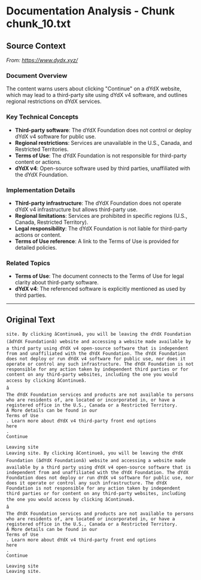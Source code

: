 # Documentation Analysis - Chunk chunk_10.txt

## Source Context
*From: https://www.dydx.xyz/*

### Document Overview  
The content warns users about clicking "Continue" on a dYdX website, which may lead to a third-party site using dYdX v4 software, and outlines regional restrictions on dYdX services.  

### Key Technical Concepts  
- **Third-party software**: The dYdX Foundation does not control or deploy dYdX v4 software for public use.  
- **Regional restrictions**: Services are unavailable in the U.S., Canada, and Restricted Territories.  
- **Terms of Use**: The dYdX Foundation is not responsible for third-party content or actions.  
- **dYdX v4**: Open-source software used by third parties, unaffiliated with the dYdX Foundation.  

### Implementation Details  
- **Third-party infrastructure**: The dYdX Foundation does not operate dYdX v4 infrastructure but allows third-party use.  
- **Regional limitations**: Services are prohibited in specific regions (U.S., Canada, Restricted Territory).  
- **Legal responsibility**: The dYdX Foundation is not liable for third-party actions or content.  
- **Terms of Use reference**: A link to the Terms of Use is provided for detailed policies.  

### Related Topics  
- **Terms of Use**: The document connects to the Terms of Use for legal clarity about third-party software.  
- **dYdX v4**: The referenced software is explicitly mentioned as used by third parties.

---

## Original Text
```
site. By clicking âContinueâ, you will be leaving the dYdX Foundation (âdYdX Foundationâ) website and accessing a website made available by a third party using dYdX v4 open-source software that is independent from and unaffiliated with the dYdX Foundation. The dYdX Foundation does not deploy or run dYdX v4 software for public use, nor does it operate or control any such infrastructure. The dYdX Foundation is not responsible for any action taken by independent third parties or for content on any third-party websites, including the one you would access by clicking âContinueâ. 
â
The dYdX Foundation services and products are not available to persons who are residents of, are located or incorporated in, or have a registered office in the U.S., Canada or a Restricted Territory. Â More details can be found in our 
Terms of Use
. Learn more about dYdX v4 third-party front end options 
here
.
Continue

Leaving site
Leaving site. By clicking âContinueâ, you will be leaving the dYdX Foundation (âdYdX Foundationâ) website and accessing a website made available by a third party using dYdX v4 open-source software that is independent from and unaffiliated with the dYdX Foundation. The dYdX Foundation does not deploy or run dYdX v4 software for public use, nor does it operate or control any such infrastructure. The dYdX Foundation is not responsible for any action taken by independent third parties or for content on any third-party websites, including the one you would access by clicking âContinueâ. 
â
The dYdX Foundation services and products are not available to persons who are residents of, are located or incorporated in, or have a registered office in the U.S., Canada or a Restricted Territory. Â More details can be found in our 
Terms of Use
. Learn more about dYdX v4 third-party front end options 
here
.
Continue

Leaving site
Leaving site.
```